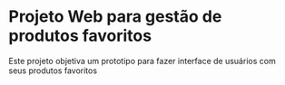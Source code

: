 # Projeto Web para gestão de produtos favoritos

Este projeto objetiva um prototipo para fazer interface de usuários com seus produtos favoritos